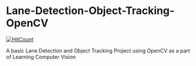 # Lane-Detection-Object-Tracking-OpenCV
[![HitCount](http://hits.dwyl.com/mratanusarkar/https://githubcom/mratanusarkar/Lane-Detection-Object-Tracking-OpenCV.svg)](http://hits.dwyl.com/mratanusarkar/https://githubcom/mratanusarkar/Lane-Detection-Object-Tracking-OpenCV)

A basic Lane Detection and Object Tracking Project using OpenCV as a part of Learning Computer Vision

